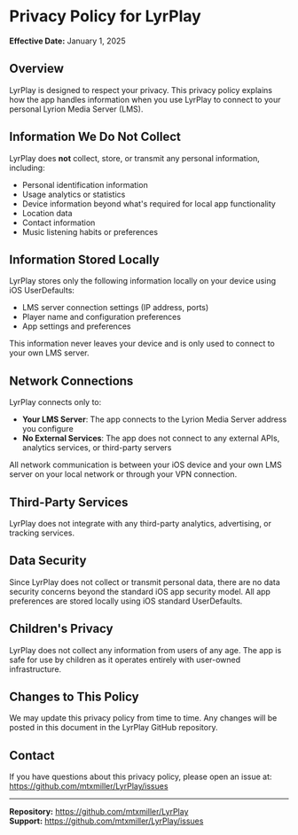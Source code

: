 # Privacy Policy for LyrPlay

**Effective Date:** January 1, 2025

## Overview

LyrPlay is designed to respect your privacy. This privacy policy explains how the app handles information when you use LyrPlay to connect to your personal Lyrion Media Server (LMS).

## Information We Do Not Collect

LyrPlay does **not** collect, store, or transmit any personal information, including:
- Personal identification information
- Usage analytics or statistics
- Device information beyond what's required for local app functionality
- Location data
- Contact information
- Music listening habits or preferences

## Information Stored Locally

LyrPlay stores only the following information locally on your device using iOS UserDefaults:
- LMS server connection settings (IP address, ports)
- Player name and configuration preferences
- App settings and preferences

This information never leaves your device and is only used to connect to your own LMS server.

## Network Connections

LyrPlay connects only to:
- **Your LMS Server**: The app connects to the Lyrion Media Server address you configure
- **No External Services**: The app does not connect to any external APIs, analytics services, or third-party servers

All network communication is between your iOS device and your own LMS server on your local network or through your VPN connection.

## Third-Party Services

LyrPlay does not integrate with any third-party analytics, advertising, or tracking services.

## Data Security

Since LyrPlay does not collect or transmit personal data, there are no data security concerns beyond the standard iOS app security model. All app preferences are stored locally using iOS standard UserDefaults.

## Children's Privacy

LyrPlay does not collect any information from users of any age. The app is safe for use by children as it operates entirely with user-owned infrastructure.

## Changes to This Policy

We may update this privacy policy from time to time. Any changes will be posted in this document in the LyrPlay GitHub repository.

## Contact

If you have questions about this privacy policy, please open an issue at:
https://github.com/mtxmiller/LyrPlay/issues

---

**Repository:** https://github.com/mtxmiller/LyrPlay  
**Support:** https://github.com/mtxmiller/LyrPlay/issues